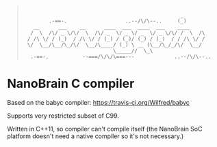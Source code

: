 > ```
>
>                                                    _
>         .-==-.                   ..--/\/\--..     (_)
>    __      ___    __      ____  ___  ____  ___    ____
>   /  \  /\/ _ \/\/  \  /\/ _  \/ _ \/ _  \/ _ \/\/ /  \  /\
>  / /\ \/ / (_)  / /\ \/ / (_) / (_)/ (_) / (_)  / / /\ \/ /
>  \/  \__/\__/\_/\/  \__/\____/ (_) \ __ (\__/\_/_/\/  \__/
>                              \_____//  \_\
>   .-==-.           --===/\/\/\===---             ..--/\/\--..
> ```

#	NanoBrain C compiler

Based on the babyc compiler: https://travis-ci.org/Wilfred/babyc

Supports very restricted subset of C99.

Written in C++11, so compiler can't compile itself (the NanoBrain SoC
platform doesn't need a native compiler so it's not necessary.)
